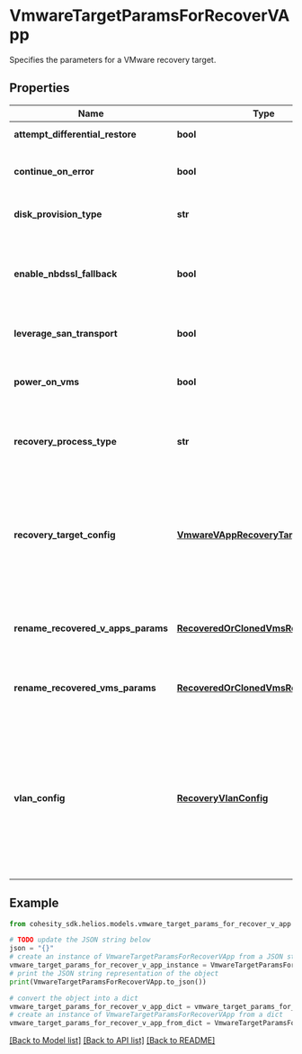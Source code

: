 # VmwareTargetParamsForRecoverVApp

Specifies the parameters for a VMware recovery target.

## Properties

Name | Type | Description | Notes
------------ | ------------- | ------------- | -------------
**attempt_differential_restore** | **bool** | Specifies whether to attempt differential restore. | [optional] 
**continue_on_error** | **bool** | Specifies whether to continue recovering other vms if one of vms failed to recover. Default value is false. | [optional] 
**disk_provision_type** | **str** | Specifies the Virtual Disk Provisioning Policies for Vmware VM | [optional] 
**enable_nbdssl_fallback** | **bool** | If this field is set to true and SAN transport recovery fails, then recovery will fallback to use NBDSSL transport. This field only applies if &#39;leverageSanTransport&#39; is set to true. | [optional] 
**leverage_san_transport** | **bool** | Specifies whether to enable SAN transport for copy recovery or not | [optional] 
**power_on_vms** | **bool** | Specifies whether to power on vms after recovery. If not specified, or false, recovered vms will be in powered off state. | [optional] 
**recovery_process_type** | **str** | Specifies type of Recovery Process to be used. InstantRecovery/CopyRecovery etc... Default value is InstantRecovery. | [optional] 
**recovery_target_config** | [**VmwareVAppRecoveryTargetConfig**](VmwareVAppRecoveryTargetConfig.md) | Specifies the recovery target configuration if recovery has to be done to a different location which is different from original source or to original Source with different configuration. If not specified, then the recovery of the vms will be performed to original location with all configuration parameters retained. | [optional] 
**rename_recovered_v_apps_params** | [**RecoveredOrClonedVmsRenameConfig**](RecoveredOrClonedVmsRenameConfig.md) | Specifies params to rename the vApps that are recovered. If not specified, the original names of the vApps are preserved. | [optional] 
**rename_recovered_vms_params** | [**RecoveredOrClonedVmsRenameConfig**](RecoveredOrClonedVmsRenameConfig.md) | Specifies params to rename the VMs that are recovered. If not specified, the original names of the VMs are preserved. | [optional] 
**vlan_config** | [**RecoveryVlanConfig**](RecoveryVlanConfig.md) | Specifies VLAN Params associated with the recovered. If this is not specified, then the VLAN settings will be automatically selected from one of the below options: a. If VLANs are configured on Cohesity, then the VLAN host/VIP will be automatically based on the client&#39;s (e.g. ESXI host) IP address. b. If VLANs are not configured on Cohesity, then the partition hostname or VIPs will be used for Recovery. | [optional] 

## Example

```python
from cohesity_sdk.helios.models.vmware_target_params_for_recover_v_app import VmwareTargetParamsForRecoverVApp

# TODO update the JSON string below
json = "{}"
# create an instance of VmwareTargetParamsForRecoverVApp from a JSON string
vmware_target_params_for_recover_v_app_instance = VmwareTargetParamsForRecoverVApp.from_json(json)
# print the JSON string representation of the object
print(VmwareTargetParamsForRecoverVApp.to_json())

# convert the object into a dict
vmware_target_params_for_recover_v_app_dict = vmware_target_params_for_recover_v_app_instance.to_dict()
# create an instance of VmwareTargetParamsForRecoverVApp from a dict
vmware_target_params_for_recover_v_app_from_dict = VmwareTargetParamsForRecoverVApp.from_dict(vmware_target_params_for_recover_v_app_dict)
```
[[Back to Model list]](../README.md#documentation-for-models) [[Back to API list]](../README.md#documentation-for-api-endpoints) [[Back to README]](../README.md)


